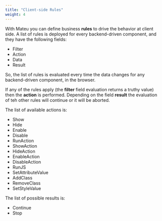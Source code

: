 ```yaml
---
title: "Client-side Rules"
weight: 4
---
```


With Mateu you can define business **rules** to drive the behavior at client side. A list of rules is deployed for every 
backend-driven component, and they have the following fields:

- Filter
- Action
- Data
- Result

So, the list of rules is evaluated every time the data changes for any backend-driven component, in the browser.

If any of the rules apply (the **filter** field evaluation returns a truthy value) then the **action** is performed. Depending on the 
field **result** the evaluation of teh other rules will continue or it will be aborted.

The list of available actions is:

- Show
- Hide
- Enable
- Disable 
- RunAction
- ShowAction
- HideAction
- EnableAction
- DisableAction
- RunJS
- SetAttributeValue
- AddClass
- RemoveClass
- SetStyleValue

The list of possible results is:

- Continue
- Stop
